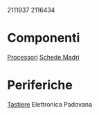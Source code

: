 2111937
2116434
# Componenti
[Processori](processori.md)
[Schede Madri](schede_madri.md)
# Periferiche
[Tastiere](periferiche/tastiere.md)
Elettronica Padovana
